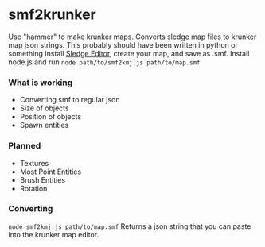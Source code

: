 # smf2krunker
Use "hammer" to make krunker maps.
Converts sledge map files to krunker map json strings. This probably should have been written in python or something
Install [Sledge Editor](http://sledge-editor.com/), create your map, and save as .smf. 
Install node.js and run ```node path/to/smf2kmj.js path/to/map.smf```

### What is working
* Converting smf to regular json
* Size of objects
* Position of objects 
* Spawn entities

### Planned
* Textures
* Most Point Entities
* Brush Entities
* Rotation

### Converting
```node smf2kmj.js path/to/map.smf```
Returns a json string that you can paste into the krunker map editor.